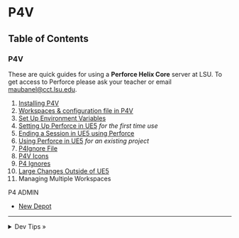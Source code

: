 # P4V

## Table of Contents

### P4V

These are quick guides for using a **Perforce Helix Core** server at LSU. To get access to Perforce please ask your teacher or email [maubanel@cct.lsu.edu](mailto:maubanel@cct.lsu.edu).

1. [Installing P4V](installing/README.md#user-content-installing-p4v)
2. [Workspaces & configuration file in P4V](workspaces/README.md#user-content-workspaces-in-p4v)
3. [Set Up Environment Variables](environment/README.md#user-content-set-up-environment-variables)
4. [Setting Up Perforce in UE5](ue5/README.md#user-content-setting-up-perforce-in-ue5) *for the first time use*
5. [Ending a Session in UE5 using Perforce](quitting-ue5/README.md#user-content-quitting-ue5-with-perforce)
6. [Using Perforce in UE5](ue5-existing/README.md#user-content-using-perforce-in-ue5) *for an existing project*
7. [P4Ignore File](P4/README.md#user-content-p4ignore)
8. [P4V Icons](icons/README.md#user-content-p4v-icons)
9. [P4 Ignores](ignore/README.md#user-content-p4-ignore)
10. [Large Changes Outside of UE5](large-changes/README.md#user-content-large-changes-outside-of-ue5)
11. Managing Multiple Workspaces

P4 ADMIN
* [New Depot](newdepot/README.md#user-content-installing-p4v#user-content-p4-new-depot)

---

<details>
  <summary>Dev Tips &raquo;</summary>

  make git m="add commit message"
</details>


